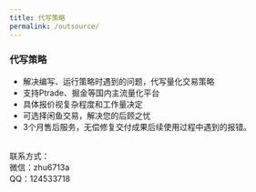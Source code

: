 ```yaml
---
title: 代写策略
permalink: /outsource/
---
```


### 代写策略


* 解决编写、运行策略时遇到的问题，代写量化交易策略
* 支持Ptrade、掘金等国内主流量化平台
* 具体报价视复杂程度和工作量决定
* 可选择闲鱼交易，解决您的后顾之忧
* 3个月售后服务，无偿修复交付成果后续使用过程中遇到的报错。

<br>
联系方式：<br>
微信：zhu6713a<br>
QQ：124533718<br>